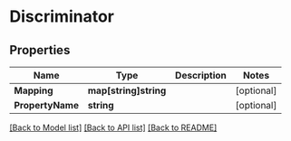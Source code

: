 # Discriminator

## Properties

Name | Type | Description | Notes
------------ | ------------- | ------------- | -------------
**Mapping** | **map[string]string** |  | [optional] 
**PropertyName** | **string** |  | [optional] 

[[Back to Model list]](../README.md#documentation-for-models) [[Back to API list]](../README.md#documentation-for-api-endpoints) [[Back to README]](../README.md)


